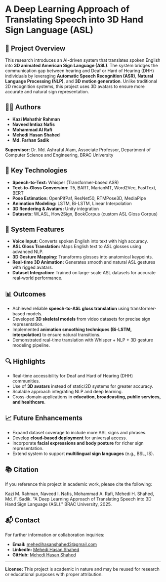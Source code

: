 # A Deep Learning Approach of Translating Speech into 3D Hand Sign Language (ASL)

## 📄 Project Overview

This research introduces an AI-driven system that translates spoken English into **3D animated American Sign Language (ASL)**. The system bridges the communication gap between hearing and Deaf or Hard of Hearing (DHH) individuals by leveraging **Automatic Speech Recognition (ASR)**, **Natural Language Processing (NLP)**, and **3D motion generation**. Unlike traditional 2D recognition systems, this project uses 3D avatars to ensure more accurate and natural sign representation.

## 👨‍🔬 Authors

* **Kazi Mahathir Rahman**
* **Naveed Imtiaz Nafis**
* **Mohammad Al Rafi**
* **Mehedi Hasan Shahed**
* **Md. Farhan Sadik**

**Supervisor:**  Dr. Md. Ashraful Alam, Associate Professor, Department of Computer Science and Engineering, BRAC University

## 🧠 Key Technologies

* **Speech-to-Text:** Whisper (Transformer-based ASR)
* **Text-to-Gloss Conversion:** T5, BART, MarianMT, Word2Vec, FastText, BERT
* **Pose Estimation:** OpenPifPaf, ResNet50, RTMPose3D, MediaPipe
* **Animation Modeling:** LSTM, Bi-LSTM, Linear Interpolation
* **3D Rendering & Avatars:** Unity integration
* **Datasets:** WLASL, How2Sign, BookCorpus (custom ASL Gloss Corpus)

## 🚀 System Features

* **Voice Input:** Converts spoken English into text with high accuracy.
* **ASL Gloss Translation:** Maps English text to ASL glosses using advanced NLP.
* **3D Gesture Mapping:** Transforms glosses into anatomical keypoints.
* **Real-time 3D Animation:** Generates smooth and natural ASL gestures with rigged avatars.
* **Dataset Integration:** Trained on large-scale ASL datasets for accurate real-world performance.

## 📊 Outcomes

* Achieved reliable **speech-to-ASL gloss translation** using transformer-based models.
* Developed **3D skeletal models** from video datasets for precise sign representation.
* Implemented **animation smoothing techniques (Bi-LSTM, interpolation)** to ensure natural transitions.
* Demonstrated real-time translation with Whisper + NLP + 3D gesture modeling pipeline.

## 🔍 Highlights

* Real-time accessibility for Deaf and Hard of Hearing (DHH) communities.
* Use of **3D avatars** instead of static/2D systems for greater accuracy.
* Scalable approach integrating NLP and deep learning.
* Cross-domain applications in **education, broadcasting, public services, and healthcare**.

## 📈 Future Enhancements

* Expand dataset coverage to include more ASL signs and phrases.
* Develop **cloud-based deployment** for universal access.
* Incorporate **facial expressions and body posture** for richer sign representation.
* Extend system to support **multilingual sign languages** (e.g., BSL, IS).

## 📚 Citation

If you reference this project in academic work, please cite the following:

Kazi M. Rahman, Naveed I. Nafis, Mohammad A. Rafi, Mehedi H. Shahed, Md. F. Sadik.
"A Deep Learning Approach of Translating Speech into 3D Hand Sign Language (ASL)."
BRAC University, 2025.

## 📬 Contact

For further information or collaboration inquiries:

* **Email:** [mehedihasanshahed3@gmail.com](mailto:mehedihasanshahed3@gmail.com)
* **LinkedIn:** [Mehedi Hasan Shahed](https://www.linkedin.com/in/mehedi-hasan-153404287)  
* **GitHub:** [Mehedi Hasan Shahed](https://github.com/MehediHasanShahed)

---

**License:** This project is academic in nature and may be reused for research or educational purposes with proper attribution.
